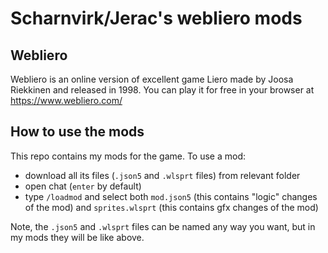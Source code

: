 # Scharnvirk/Jerac's webliero mods

## Webliero
Webliero is an online version of excellent game Liero made by Joosa Riekkinen and released in 1998.
You can play it for free in your browser at https://www.webliero.com/

## How to use the mods

This repo contains my mods for the game. 
To use a mod:
- download all its files (`.json5` and `.wlsprt` files) from relevant folder
- open chat (`enter` by default)
- type `/loadmod` and select both `mod.json5` (this contains "logic" changes of the mod) and `sprites.wlsprt` (this contains gfx changes of the mod)

Note, the `.json5` and `.wlsprt` files can be named any way you want, but in my mods they will be like above.